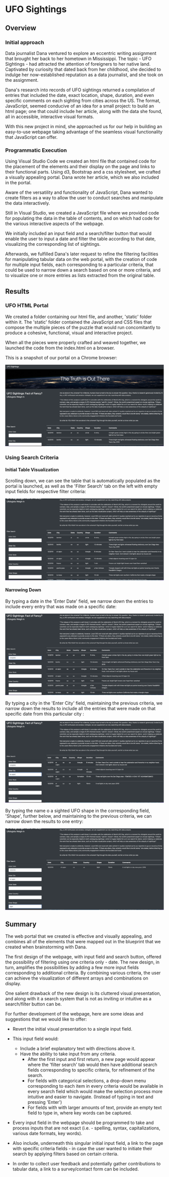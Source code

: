 # UFO Sightings



## Overview

### Initial approach

Data journalist Dana ventured to explore an eccentric writing assignment that brought her back to her hometown in Mississippi.  The topic - UFO Sightings - had attracted the attention of foreigners to her native land. Captivated by curiosity that dated back from her childhood, she decided to indulge her now-established reputation as a data journalist, and she took on the assignment.

Dana's research into records of UFO sightings returned a compilation of entries that included the date, exact location, shape, duration, and even specific comments on each sighting from cities across the US. The format, JavaScript, seemed conducive of an idea for a small project: to build an html page; one that could include her article, along with the data she found, all in accessible, interactive visual formats.

With this new project in mind, she approached us for our help in building an easy-to-use webpage taking advantage of the seamless visual functionality that JavaScript can offer.



### Programmatic Execution

Using Visual Studio Code we created an html file that contained code for the placement of the elements and their display on the page and links to their functional parts. Using d3, Bootstrap and a css stylesheet, we crafted a visually appealing portal. Dana wrote her article, which we also included in the portal.

Aware of the versatility and  functionality of JavaScript, Dana wanted to create filters as a way to allow the user to conduct searches and manipulate the data interactively. 

Still in Visual Studio, we created a JavaScript file where we provided code for populating the data in the table of contents, and on which had code for the various interactive aspects of the webpage. 

We initially included an input field and a search/filter button that would enable the user to input a date and filter the table according to that date, visualizing the corresponding list of sightings.

Afterwards, we fulfilled Dana's later request to refine the filtering facilities for manipulating tabular data on the web portal, with the creation of code for multiple input fields, each corresponding to a particular criteria, that could be used to narrow down a search based on one or more criteria, and to visualize one or more entries as lists extracted from the original table.



## Results

### UFO HTML Portal

We created a folder containing our html file, and another, 'static' folder within it. The 'static' folder contained the JavaScript and CSS files that compose the multiple pieces of the puzzle that would run concomitantly to produce a cohesive,  functional, visual and interactive project. 

When all the pieces were properly crafted and weaved together, we launched the code from the index.html on a browser. 

This is a snapshot of our portal on a Chrome browser:

![website_overview](website_overview.png)



### Using Search Criteria

#### Initial Table Visualization

Scrolling down, we can see the table that is automatically populated as the portal is launched, as well as the 'Filter Search' tab on the left with empty input fields for respective filter criteria:

![table_overview](table_overview.png)

#### Narrowing Down

By typing a date in the 'Enter Date' field, we narrow down the entries to include every entry that was made on a specific date:

![table_date](table_date.png)

By typing a city in the 'Enter City' field, maintaining the previous criteria, we narrow down the results to include all the entries that were made on that specific date from this particular city :

![table_city](table_city.png)

By typing the name o a sighted UFO shape in the corresponding field, 'Shape', further below, and maintaining to the previous criteria, we can narrow down the results to one entry:

![table_shape](table_shape.png)



## Summary

The web portal that we created is effective and visually appealing, and combines all of the elements that were mapped out in the blueprint that we created when brainstorming with Dana.

The first design of the webpage, with input field and search button, offered the possibility of filtering using one criteria only - date. The new design, in turn, amplifies the possibilities by adding a few more input fields corresponding to additional criteria. By combining various criteria, the user can achieve the visualization of different arrays and combinations on display.

One salient drawback of the new design is its cluttered visual presentation, and along with it a search system that is not as inviting or intuitive as a search/filter button can be.

For further development of the webpage, here are some ideas and suggestions that we would like to offer:

- Revert the initial visual presentation to a single input field. 
- This input field would:
  - Include a brief explanatory text with directions above it.
  - Have the ability to take input from any criteria.
    - After the first input and first return, a new page would appear where the 'filter search' tab would then have additional search fields corresponding to specific criteria, for refinement of the search. 
    - For fields with categorical selections, a drop-down menu corresponding to each item in every criteria would be available in every search field which would make the selection process more intuitive and easier to navigate. (Instead of typing in text and pressing 'Enter')
    - For fields with with larger amounts of text, provide an empty text field to type in, where key words can be captured.
- Every input field in the webpage should be programmed to take and process inputs that are not exact (i.e. - spelling, syntax, capitalizations, various date formats, key words).
- Also include, underneath this singular initial input field, a link to the page with specific criteria fields - in case the user wanted to initiate their search by applying filters based on certain criteria.

- In order to collect user feedback and potentially gather contributions to tabular data, a link to a survey/contact form can be included.
